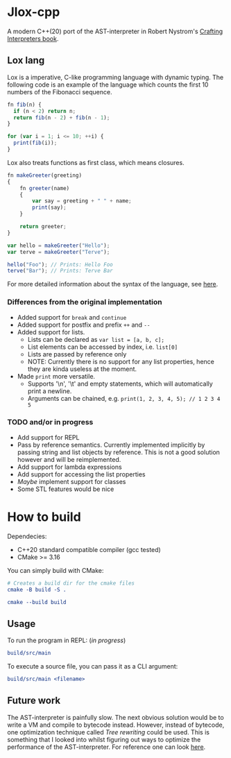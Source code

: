# Jlox-cpp
A modern C++(20) port of the AST-interpreter in Robert Nystrom's [Crafting Interpreters book](https://craftinginterpreters.com/).

## Lox lang
Lox is a imperative, C-like programming language with dynamic typing. The following code is an example of the language which counts the first 10 numbers of the Fibonacci sequence.

```javascript
fn fib(n) {
  if (n < 2) return n;
  return fib(n - 2) + fib(n - 1);
}

for (var i = 1; i <= 10; ++i) {
  print(fib(i));
}

```
Lox also treats functions as first class, which means closures.

```javascript
fn makeGreeter(greeting) 
{
    fn greeter(name) 
    {
        var say = greeting + " " + name;
        print(say);
    }

    return greeter;
}

var hello = makeGreeter("Hello"); 
var terve = makeGreeter("Terve"); 

hello("Foo"); // Prints: Hello Foo
terve("Bar"); // Prints: Terve Bar
```
For more detailed information about the syntax of the language, see [here](http://craftinginterpreters.com/the-lox-language.html).

### Differences from the original implementation
* Added support for `break` and `continue`
* Added support for postfix and prefix `++` and `--` 
* Added support for lists. 
  * Lists can be declared as `var list = [a, b, c];` 
  * List elements can be accessed by index, i.e. `list[0]`
  * Lists are passed by reference only
  * NOTE: Currently there is no support for any list properties, hence they are kinda useless at the moment.
* Made `print` more versatile.
  * Supports '\n', '\t' and empty statements, which will automatically print a newline. 
  * Arguments can be chained, e.g. `print(1, 2, 3, 4, 5); // 1 2 3 4 5`


### TODO and/or in progress
* Add support for REPL
* Pass by reference semantics. Currently implemented implicitly by passing string and list objects by reference. This is not a good solution however and will be reimplemented.
* Add support for lambda expressions
* Add support for accessing the list properties
* *Maybe* implement support for classes
* Some STL features would be nice

# How to build
Dependecies:
* C++20 standard compatible compiler (gcc tested) 
* CMake >= 3.16

You can simply build with CMake:
```cmake
# Creates a build dir for the cmake files
cmake -B build -S .

cmake --build build
```
## Usage
To run the program in REPL: (*in progress*)
```cmake
build/src/main
```

To execute a source file, you can pass it as a CLI argument:
```cmake
build/src/main <filename>
```


## Future work
The AST-interpreter is painfully slow. The next obvious solution would be to write a VM and compile to bytecode instead. However, instead of bytecode, one optimization technique called *Tree rewriting* could be used. This is something that I looked into whilst figuring out ways to optimize the performance of the AST-interpreter. For reference one can look [here](http://lafo.ssw.uni-linz.ac.at/papers/2012_DLS_SelfOptimizingASTInterpreters.pdf).
